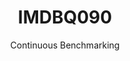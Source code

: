 ---
layout: docu
title: IMDBQ090
subtitle: Continuous Benchmarking
selected: IMDB
expanded: Benchmarking
benchmark: /individual_results/IMDBQ090.html
---